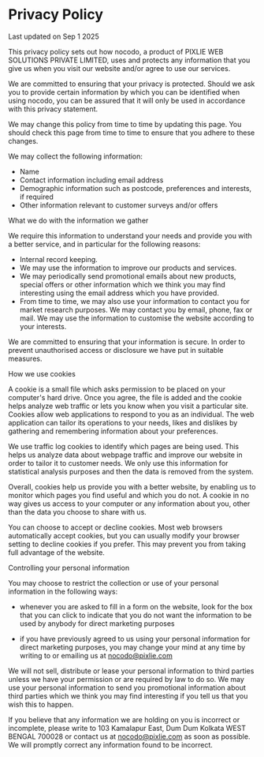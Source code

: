 # Privacy Policy

Last updated on Sep 1 2025

This privacy policy sets out how nocodo, a product of PIXLIE WEB SOLUTIONS PRIVATE LIMITED, uses and protects any information that you give us when you visit our website and/or agree to use our services.

We are committed to ensuring that your privacy is protected. Should we ask you to provide certain information by which you can be identified when using nocodo, you can be assured that it will only be used in accordance with this privacy statement.

We may change this policy from time to time by updating this page. You should check this page from time to time to ensure that you adhere to these changes.

We may collect the following information:

- Name
- Contact information including email address
- Demographic information such as postcode, preferences and interests, if required
- Other information relevant to customer surveys and/or offers

What we do with the information we gather

We require this information to understand your needs and provide you with a better service, and in particular for the following reasons:

- Internal record keeping.
- We may use the information to improve our products and services.
- We may periodically send promotional emails about new products, special offers or other information which we think you may find interesting using the email address which you have provided.
- From time to time, we may also use your information to contact you for market research purposes. We may contact you by email, phone, fax or mail. We may use the information to customise the website according to your interests.

We are committed to ensuring that your information is secure. In order to prevent unauthorised access or disclosure we have put in suitable measures.

How we use cookies

A cookie is a small file which asks permission to be placed on your computer's hard drive. Once you agree, the file is added and the cookie helps analyze web traffic or lets you know when you visit a particular site. Cookies allow web applications to respond to you as an individual. The web application can tailor its operations to your needs, likes and dislikes by gathering and remembering information about your preferences.

We use traffic log cookies to identify which pages are being used. This helps us analyze data about webpage traffic and improve our website in order to tailor it to customer needs. We only use this information for statistical analysis purposes and then the data is removed from the system.

Overall, cookies help us provide you with a better website, by enabling us to monitor which pages you find useful and which you do not. A cookie in no way gives us access to your computer or any information about you, other than the data you choose to share with us.

You can choose to accept or decline cookies. Most web browsers automatically accept cookies, but you can usually modify your browser setting to decline cookies if you prefer. This may prevent you from taking full advantage of the website.

Controlling your personal information

You may choose to restrict the collection or use of your personal information in the following ways:

- whenever you are asked to fill in a form on the website, look for the box that you can click to indicate that you do not want the information to be used by anybody for direct marketing purposes

- if you have previously agreed to us using your personal information for direct marketing purposes, you may change your mind at any time by writing to or emailing us at nocodo@pixlie.com

We will not sell, distribute or lease your personal information to third parties unless we have your permission or are required by law to do so. We may use your personal information to send you promotional information about third parties which we think you may find interesting if you tell us that you wish this to happen.

If you believe that any information we are holding on you is incorrect or incomplete, please write to 103 Kamalapur East, Dum Dum Kolkata WEST BENGAL 700028 or contact us at nocodo@pixlie.com as soon as possible. We will promptly correct any information found to be incorrect.
